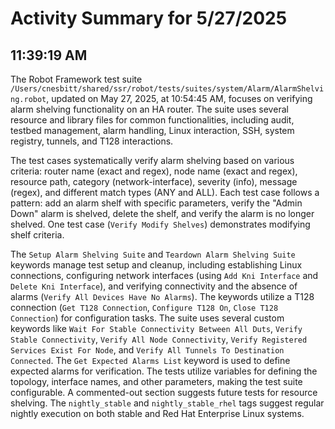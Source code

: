 # Activity Summary for 5/27/2025

## 11:39:19 AM
The Robot Framework test suite `/Users/cnesbitt/shared/ssr/robot/tests/suites/system/Alarm/AlarmShelving.robot`, updated on May 27, 2025, at 10:54:45 AM, focuses on verifying alarm shelving functionality on an HA router.  The suite uses several resource and library files for common functionalities, including audit, testbed management, alarm handling, Linux interaction, SSH, system registry, tunnels, and T128 interactions.

The test cases systematically verify alarm shelving based on various criteria: router name (exact and regex), node name (exact and regex), resource path, category (network-interface), severity (info), message (regex), and different match types (ANY and ALL). Each test case follows a pattern:  add an alarm shelf with specific parameters, verify the "Admin Down" alarm is shelved, delete the shelf, and verify the alarm is no longer shelved.  One test case (`Verify Modify Shelves`) demonstrates modifying shelf criteria.

The `Setup Alarm Shelving Suite` and `Teardown Alarm Shelving Suite` keywords manage test setup and cleanup, including establishing Linux connections, configuring network interfaces (using `Add Kni Interface` and `Delete Kni Interface`), and verifying connectivity and the absence of alarms (`Verify All Devices Have No Alarms`).  The keywords utilize a T128 connection (`Get T128 Connection`, `Configure T128 On`, `Close T128 Connection`) for configuration tasks. The suite uses several custom keywords like `Wait For Stable Connectivity Between All Duts`, `Verify Stable Connectivity`, `Verify All Node Connectivity`, `Verify Registered Services Exist For Node`, and `Verify All Tunnels To Destination Connected`.  The `Get Expected Alarms List` keyword is used to define expected alarms for verification. The tests utilize variables for defining the topology, interface names, and other parameters, making the test suite configurable.  A commented-out section suggests future tests for resource shelving.  The `nightly_stable` and `nightly_stable_rhel` tags suggest regular nightly execution on both stable and Red Hat Enterprise Linux systems.
